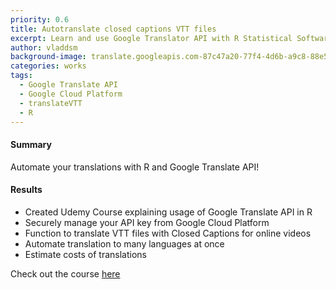 ```yaml
---
priority: 0.6
title: Autotranslate closed captions VTT files
excerpt: Learn and use Google Translator API with R Statistical Software
author: vladdsm
background-image: translate.googleapis.com-87c47a20-77f4-4d6b-a9c8-88e51b2a3282-1498783613864.png
categories: works
tags:
  - Google Translate API
  - Google Cloud Platform
  - translateVTT
  - R
---
```


#### Summary

Automate your translations with R and Google Translate API!

#### Results

- Created Udemy Course explaining usage of Google Translate API in R
- Securely manage your API key from Google Cloud Platform
- Function to translate VTT files with Closed Captions for online videos
- Automate translation to many languages at once
- Estimate costs of translations


Check out the course [here](https://www.udemy.com/automated-translation-google-translate-api/?couponCode=TRANSLATE-VTT-30)
